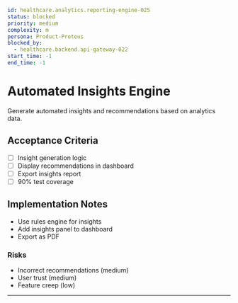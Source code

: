 ```yaml
id: healthcare.analytics.reporting-engine-025
status: blocked
priority: medium
complexity: m
persona: Product-Proteus
blocked_by:
  - healthcare.backend.api-gateway-022
start_time: -1
end_time: -1
```

# Automated Insights Engine

Generate automated insights and recommendations based on analytics data.

## Acceptance Criteria

- [ ] Insight generation logic
- [ ] Display recommendations in dashboard
- [ ] Export insights report
- [ ] 90% test coverage

## Implementation Notes

- Use rules engine for insights
- Add insights panel to dashboard
- Export as PDF

### Risks

- Incorrect recommendations (medium)
- User trust (medium)
- Feature creep (low)

---
